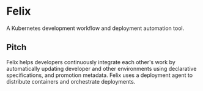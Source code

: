 # Felix
A Kubernetes development workflow and deployment automation tool.

## Pitch 
Felix helps developers continuously integrate each other's work by automatically updating developer and other 
environments using declarative specifications, and promotion metadata.  Felix uses a deployment agent to distribute 
containers and orchestrate deployments.
